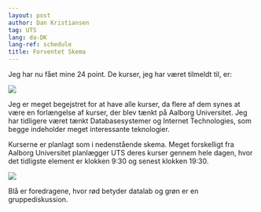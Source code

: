 ```yaml
---
layout: post
author: Dan Kristiansen
tag: UTS
lang: da-DK
lang-ref: schedule
title: Forventet Skema
---
```


Jeg har nu fået mine 24 point. De kurser, jeg har været tilmeldt til, er:

<img src = "https://astep.cs.aau.dk/assets/img/courses.png" class = "img-fluid">

Jeg er meget begejstret for at have alle kurser, da flere af dem synes at være en forlængelse af kurser, der blev tænkt på Aalborg Universitet. Jeg har tidligere været tænkt Databasesystemer og Internet Technologies, som begge indeholder meget interessante teknologier.

Kurserne er planlagt som i nedenstående skema. Meget forskelligt fra Aalborg Universitet planlægger UTS deres kurser gennem hele dagen, hvor det tidligste element er klokken 9:30 og senest klokken 19:30.

<img src = "https://astep.cs.aau.dk/assets/img/schedule.png" class = "img-fluid">

Blå er foredragene, hvor rød betyder datalab og grøn er en gruppediskussion.